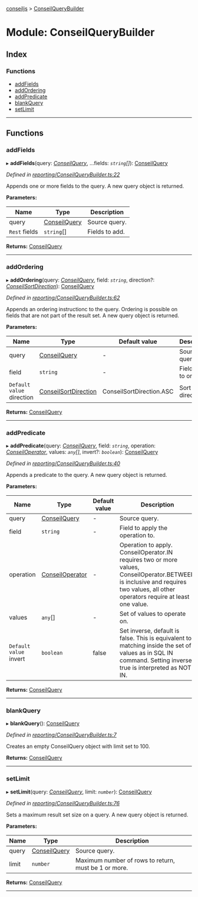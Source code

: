 [conseiljs](../README.md) > [ConseilQueryBuilder](../modules/conseilquerybuilder.md)

# Module: ConseilQueryBuilder

## Index

### Functions

* [addFields](conseilquerybuilder.md#addfields)
* [addOrdering](conseilquerybuilder.md#addordering)
* [addPredicate](conseilquerybuilder.md#addpredicate)
* [blankQuery](conseilquerybuilder.md#blankquery)
* [setLimit](conseilquerybuilder.md#setlimit)

---

## Functions

<a id="addfields"></a>

###  addFields

▸ **addFields**(query: *[ConseilQuery](../interfaces/conseilquery.md)*, ...fields: *`string`[]*): [ConseilQuery](../interfaces/conseilquery.md)

*Defined in [reporting/ConseilQueryBuilder.ts:22](https://github.com/Cryptonomic/ConseilJS/blob/6ee1a2c/src/reporting/ConseilQueryBuilder.ts#L22)*

Appends one or more fields to the query. A new query object is returned.

**Parameters:**

| Name | Type | Description |
| ------ | ------ | ------ |
| query | [ConseilQuery](../interfaces/conseilquery.md) |  Source query. |
| `Rest` fields | `string`[] |  Fields to add. |

**Returns:** [ConseilQuery](../interfaces/conseilquery.md)

___
<a id="addordering"></a>

###  addOrdering

▸ **addOrdering**(query: *[ConseilQuery](../interfaces/conseilquery.md)*, field: *`string`*, direction?: *[ConseilSortDirection](../enums/conseilsortdirection.md)*): [ConseilQuery](../interfaces/conseilquery.md)

*Defined in [reporting/ConseilQueryBuilder.ts:62](https://github.com/Cryptonomic/ConseilJS/blob/6ee1a2c/src/reporting/ConseilQueryBuilder.ts#L62)*

Appends an ordering instructionc to the query. Ordering is possible on fields that are not part of the result set. A new query object is returned.

**Parameters:**

| Name | Type | Default value | Description |
| ------ | ------ | ------ | ------ |
| query | [ConseilQuery](../interfaces/conseilquery.md) | - |  Source query. |
| field | `string` | - |  Field name to order by. |
| `Default value` direction | [ConseilSortDirection](../enums/conseilsortdirection.md) |  ConseilSortDirection.ASC |  Sort direction. |

**Returns:** [ConseilQuery](../interfaces/conseilquery.md)

___
<a id="addpredicate"></a>

###  addPredicate

▸ **addPredicate**(query: *[ConseilQuery](../interfaces/conseilquery.md)*, field: *`string`*, operation: *[ConseilOperator](../enums/conseiloperator.md)*, values: *`any`[]*, invert?: *`boolean`*): [ConseilQuery](../interfaces/conseilquery.md)

*Defined in [reporting/ConseilQueryBuilder.ts:40](https://github.com/Cryptonomic/ConseilJS/blob/6ee1a2c/src/reporting/ConseilQueryBuilder.ts#L40)*

Appends a predicate to the query. A new query object is returned.

**Parameters:**

| Name | Type | Default value | Description |
| ------ | ------ | ------ | ------ |
| query | [ConseilQuery](../interfaces/conseilquery.md) | - |  Source query. |
| field | `string` | - |  Field to apply the operation to. |
| operation | [ConseilOperator](../enums/conseiloperator.md) | - |  Operation to apply. ConseilOperator.IN requires two or more values, ConseilOperator.BETWEEN is inclusive and requires two values, all other operators require at least one value. |
| values | `any`[] | - |  Set of values to operate on. |
| `Default value` invert | `boolean` | false |  Set inverse, default is false. This is equivalent to matching inside the set of values as in SQL IN command. Setting inverse true is interpreted as NOT IN. |

**Returns:** [ConseilQuery](../interfaces/conseilquery.md)

___
<a id="blankquery"></a>

###  blankQuery

▸ **blankQuery**(): [ConseilQuery](../interfaces/conseilquery.md)

*Defined in [reporting/ConseilQueryBuilder.ts:7](https://github.com/Cryptonomic/ConseilJS/blob/6ee1a2c/src/reporting/ConseilQueryBuilder.ts#L7)*

Creates an empty ConseilQuery object with limit set to 100.

**Returns:** [ConseilQuery](../interfaces/conseilquery.md)

___
<a id="setlimit"></a>

###  setLimit

▸ **setLimit**(query: *[ConseilQuery](../interfaces/conseilquery.md)*, limit: *`number`*): [ConseilQuery](../interfaces/conseilquery.md)

*Defined in [reporting/ConseilQueryBuilder.ts:76](https://github.com/Cryptonomic/ConseilJS/blob/6ee1a2c/src/reporting/ConseilQueryBuilder.ts#L76)*

Sets a maximum result set size on a query. A new query object is returned.

**Parameters:**

| Name | Type | Description |
| ------ | ------ | ------ |
| query | [ConseilQuery](../interfaces/conseilquery.md) |  Source query. |
| limit | `number` |  Maximum number of rows to return, must be 1 or more. |

**Returns:** [ConseilQuery](../interfaces/conseilquery.md)

___

